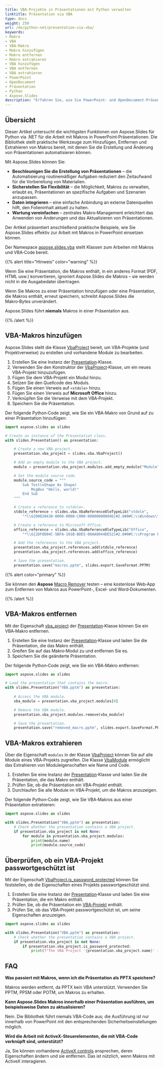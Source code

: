 ```yaml
---
title: VBA-Projekte in Präsentationen mit Python verwalten
linktitle: Präsentation via VBA
type: docs
weight: 250
url: /de/python-net/presentation-via-vba/
keywords:
- Makro
- VBA
- VBA-Makro
- Makro hinzufügen
- Makro entfernen
- Makro extrahieren
- VBA hinzufügen
- VBA entfernen
- VBA extrahieren
- PowerPoint
- OpenDocument
- Präsentation
- Python
- Aspose.Slides
description: "Erfahren Sie, wie Sie PowerPoint- und OpenDocument-Präsentationen über VBA mit Aspose.Slides für Python via .NET erstellen und manipulieren können, um Ihren Arbeitsablauf zu optimieren."
---
```


## **Übersicht**

Dieser Artikel untersucht die wichtigsten Funktionen von Aspose.Slides für Python via .NET für die Arbeit mit Makros in PowerPoint‑Präsentationen. Die Bibliothek stellt praktische Werkzeuge zum Hinzufügen, Entfernen und Extrahieren von Makros bereit, mit denen Sie die Erstellung und Änderung von Präsentationen automatisieren können.

Mit Aspose.Slides können Sie:

- **Beschleunigen Sie die Erstellung von Präsentationen** – die Automatisierung routinemäßiger Aufgaben reduziert den Zeitaufwand für die Vorbereitung von Materialien.
- **Sicherstellen Sie Flexibilität** – die Möglichkeit, Makros zu verwalten, erlaubt es, Präsentationen an spezifische Aufgaben und Szenarien anzupassen.
- **Daten integrieren** – eine einfache Anbindung an externe Datenquellen hilft, den Folieninhalt aktuell zu halten.
- **Wartung vereinfachen** – zentrales Makro‑Management erleichtert das Anwenden von Änderungen und das Aktualisieren von Präsentationen.

Der Artikel präsentiert anschließend praktische Beispiele, wie Sie Aspose.Slides effektiv zur Arbeit mit Makros in PowerPoint einsetzen können.

Der Namespace [aspose.slides.vba](https://reference.aspose.com/slides/python-net/aspose.slides.vba/) stellt Klassen zum Arbeiten mit Makros und VBA‑Code bereit.

{{% alert title="Hinweis" color="warning" %}}

Wenn Sie eine Präsentation, die Makros enthält, in ein anderes Format (PDF, HTML usw.) konvertieren, ignoriert Aspose.Slides die Makros – sie werden nicht in die Ausgabedatei übertragen.

Wenn Sie Makros zu einer Präsentation hinzufügen oder eine Präsentation, die Makros enthält, erneut speichern, schreibt Aspose.Slides die Makro‑Bytes unverändert.

Aspose.Slides führt **niemals** Makros in einer Präsentation aus.

{{% /alert %}}

## **VBA-Makros hinzufügen**

Aspose.Slides stellt die Klasse [VbaProject](https://reference.aspose.com/slides/python-net/aspose.slides.vba/vbaproject/) bereit, um VBA‑Projekte (und Projektverweise) zu erstellen und vorhandene Module zu bearbeiten.

1. Erstellen Sie eine Instanz der [Presentation](https://reference.aspose.com/slides/python-net/aspose.slides/presentation/)‑Klasse.  
2. Verwenden Sie den Konstruktor der [VbaProject](https://reference.aspose.com/slides/python-net/aspose.slides.vba/vbaproject/#constructors)‑Klasse, um ein neues VBA‑Projekt hinzuzufügen.  
3. Fügen Sie dem VBA‑Projekt ein Modul hinzu.  
4. Setzen Sie den Quellcode des Moduls.  
5. Fügen Sie einen Verweis auf `<stdole>` hinzu.  
6. Fügen Sie einen Verweis auf **Microsoft Office** hinzu.  
7. Verknüpfen Sie die Verweise mit dem VBA‑Projekt.  
8. Speichern Sie die Präsentation.

Der folgende Python‑Code zeigt, wie Sie ein VBA‑Makro von Grund auf zu einer Präsentation hinzufügen:

```python
import aspose.slides as slides

# Create an instance of the Presentation class.
with slides.Presentation() as presentation:

    # Create a new VBA project.
    presentation.vba_project = slides.vba.VbaProject()

    # Add an empty module to the VBA project.
    module = presentation.vba_project.modules.add_empty_module("Module")

    # Set the module source code.
    module.source_code = """
        Sub Test(oShape As Shape)
            MsgBox "Hello, world!"
        End Sub
    """

    # Create a reference to <stdole>.
    stdole_reference = slides.vba.VbaReferenceOleTypeLib("stdole",
        "*\\G{00020430-0000-0000-C000-000000000046}#2.0#0#C:\\Windows\\system32\\stdole2.tlb#OLE Automation")

    # Create a reference to Microsoft Office.
    office_reference = slides.vba.VbaReferenceOleTypeLib("Office",
        "*\\G{2DF8D04C-5BFA-101B-BDE5-00AA0044DE52}#2.0#0#C:\\Program Files\\Common Files\\Microsoft Shared\\OFFICE14\\MSO.DLL#Microsoft Office 14.0 Object Library")

    # Add the references to the VBA project.
    presentation.vba_project.references.add(stdole_reference)
    presentation.vba_project.references.add(office_reference)

    # Save the presentation.
    presentation.save("macros.pptm", slides.export.SaveFormat.PPTM)
```

{{% alert color="primary" %}}

Sie können den **Aspose** [Macro Remover](https://products.aspose.app/slides/remove-macros) testen – eine kostenlose Web‑App zum Entfernen von Makros aus PowerPoint-, Excel‑ und Word‑Dokumenten.

{{% /alert %}}

## **VBA-Makros entfernen**

Mit der Eigenschaft [vba_project](https://reference.aspose.com/slides/python-net/aspose.slides/presentation/vba_project/) der [Presentation](https://reference.aspose.com/slides/python-net/aspose.slides/presentation/)‑Klasse können Sie ein VBA‑Makro entfernen.

1. Erstellen Sie eine Instanz der [Presentation](https://reference.aspose.com/slides/python-net/aspose.slides/presentation/)‑Klasse und laden Sie die Präsentation, die das Makro enthält.  
2. Greifen Sie auf das Makro‑Modul zu und entfernen Sie es.  
3. Speichern Sie die geänderte Präsentation.

Der folgende Python‑Code zeigt, wie Sie ein VBA‑Makro entfernen:

```python
import aspose.slides as slides

# Load the presentation that contains the macro.
with slides.Presentation("VBA.pptm") as presentation:
    
    # Access the VBA module.
    vba_module = presentation.vba_project.modules[0]

    # Remove the VBA module.
    presentation.vba_project.modules.remove(vba_module)

    # Save the presentation.
    presentation.save("removed_macro.pptm", slides.export.SaveFormat.PPTM)
```

## **VBA-Makros extrahieren**

Über die Eigenschaft `modules` in der Klasse [VbaProject](https://reference.aspose.com/slides/python-net/aspose.slides.vba/vbaproject/) können Sie auf alle Module eines VBA‑Projekts zugreifen. Die Klasse [VbaModule](https://reference.aspose.com/slides/python-net/aspose.slides.vba/vbamodule/) ermöglicht das Extrahieren von Moduleigenschaften wie Name und Code.

1. Erstellen Sie eine Instanz der [Presentation](https://reference.aspose.com/slides/python-net/aspose.slides/presentation/)‑Klasse und laden Sie die Präsentation, die das Makro enthält.  
2. Prüfen Sie, ob die Präsentation ein VBA‑Projekt enthält.  
3. Durchlaufen Sie alle Module im VBA‑Projekt, um die Makros anzuzeigen.

Der folgende Python‑Code zeigt, wie Sie VBA‑Makros aus einer Präsentation extrahieren:

```python
import aspose.slides as slides

with slides.Presentation("VBA.pptm") as presentation:
    # Check whether the presentation contains a VBA project.
    if presentation.vba_project is not None:
        for module in presentation.vba_project.modules:
            print(module.name)
            print(module.source_code)
```

## **Überprüfen, ob ein VBA-Projekt passwortgeschützt ist**

Mit der Eigenschaft [VbaProject.is_password_protected](https://reference.aspose.com/slides/python-net/aspose.slides.vba/vbaproject/is_password_protected/) können Sie feststellen, ob die Eigenschaften eines Projekts passwortgeschützt sind.

1. Erstellen Sie eine Instanz der [Presentation](https://reference.aspose.com/slides/python-net/aspose.slides/presentation/)‑Klasse und laden Sie eine Präsentation, die ein Makro enthält.  
2. Prüfen Sie, ob die Präsentation ein [VBA‑Projekt](https://reference.aspose.com/slides/python-net/aspose.slides.vba/vbaproject/) enthält.  
3. Prüfen Sie, ob das VBA‑Projekt passwortgeschützt ist, um seine Eigenschaften anzuzeigen.

```py
import aspose.slides as slides

with slides.Presentation("VBA.pptm") as presentation:
    # Check whether the presentation contains a VBA project.
    if presentation.vba_project is not None:
        if presentation.vba_project.is_password_protected:
            print(f"The VBA Project '{presentation.vba_project.name}' is protected by password to view project properties.")
```

## **FAQ**

**Was passiert mit Makros, wenn ich die Präsentation als PPTX speichere?**

Makros werden entfernt, da PPTX kein VBA unterstützt. Verwenden Sie PPTM, PPSM oder POTM, um Makros zu erhalten.

**Kann Aspose.Slides Makros innerhalb einer Präsentation ausführen, um beispielsweise Daten zu aktualisieren?**

Nein. Die Bibliothek führt niemals VBA‑Code aus; die Ausführung ist nur innerhalb von PowerPoint mit den entsprechenden Sicherheitseinstellungen möglich.

**Wird die Arbeit mit ActiveX‑Steuerelementen, die mit VBA‑Code verknüpft sind, unterstützt?**

Ja, Sie können vorhandene [ActiveX controls](/slides/de/python-net/activex/) ansprechen, deren Eigenschaften ändern und sie entfernen. Das ist nützlich, wenn Makros mit ActiveX interagieren.